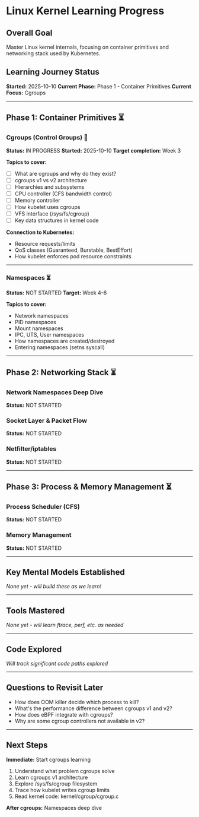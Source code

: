 # Linux Kernel Learning Progress

## Overall Goal
Master Linux kernel internals, focusing on container primitives and networking stack used by Kubernetes.

## Learning Journey Status
**Started:** 2025-10-10
**Current Phase:** Phase 1 - Container Primitives
**Current Focus:** Cgroups

---

## Phase 1: Container Primitives ⏳

### Cgroups (Control Groups) 🔄
**Status:** IN PROGRESS
**Started:** 2025-10-10
**Target completion:** Week 3

**Topics to cover:**
- [ ] What are cgroups and why do they exist?
- [ ] cgroups v1 vs v2 architecture
- [ ] Hierarchies and subsystems
- [ ] CPU controller (CFS bandwidth control)
- [ ] Memory controller
- [ ] How kubelet uses cgroups
- [ ] VFS interface (/sys/fs/cgroup)
- [ ] Key data structures in kernel code

**Connection to Kubernetes:**
- Resource requests/limits
- QoS classes (Guaranteed, Burstable, BestEffort)
- How kubelet enforces pod resource constraints

---

### Namespaces ⏳
**Status:** NOT STARTED
**Target:** Week 4-6

**Topics to cover:**
- Network namespaces
- PID namespaces
- Mount namespaces
- IPC, UTS, User namespaces
- How namespaces are created/destroyed
- Entering namespaces (setns syscall)

---

## Phase 2: Networking Stack ⏳

### Network Namespaces Deep Dive
**Status:** NOT STARTED

### Socket Layer & Packet Flow
**Status:** NOT STARTED

### Netfilter/iptables
**Status:** NOT STARTED

---

## Phase 3: Process & Memory Management ⏳

### Process Scheduler (CFS)
**Status:** NOT STARTED

### Memory Management
**Status:** NOT STARTED

---

## Key Mental Models Established

*None yet - will build these as we learn!*

---

## Tools Mastered

*None yet - will learn ftrace, perf, etc. as needed*

---

## Code Explored

*Will track significant code paths explored*

---

## Questions to Revisit Later

- How does OOM killer decide which process to kill?
- What's the performance difference between cgroups v1 and v2?
- How does eBPF integrate with cgroups?
- Why are some cgroup controllers not available in v2?

---

## Next Steps

**Immediate:** Start cgroups learning
1. Understand what problem cgroups solve
2. Learn cgroups v1 architecture
3. Explore /sys/fs/cgroup filesystem
4. Trace how kubelet writes cgroup limits
5. Read kernel code: kernel/cgroup/cgroup.c

**After cgroups:** Namespaces deep dive
